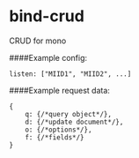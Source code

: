 bind-crud
=========

CRUD for mono

####Example config:
```
listen: ["MIID1", "MIID2", ...]
```

####Example request data:
```
{
    q: {/*query object*/},
    d: {/*update document*/},
    o: {/*options*/},
    f: {/*fields*/}
}
```
